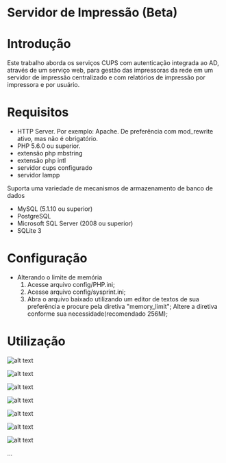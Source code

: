 # Servidor de Impressão (Beta)
# Introdução

Este trabalho aborda os serviços CUPS com autenticação integrada ao AD, através de um serviço web, para gestão das impressoras da rede em um servidor de impressão centralizado e com relatórios de impressão por impressora e por usuário.

# Requisitos

- HTTP Server. Por exemplo: Apache. De preferência com mod_rewrite ativo, mas não é obrigatório.
- PHP 5.6.0 ou superior.
- extensão php mbstring
- extensão php intl
- servidor cups configurado
- servidor lampp

Suporta uma variedade de mecanismos de armazenamento de banco de dados

- MySQL (5.1.10 ou superior)
- PostgreSQL
- Microsoft SQL Server (2008 ou superior)
- SQLite 3

# Configuração

- Alterando o limite de memória 
	1. Acesse arquivo config/PHP.ini;
	2. Acesse arquivo config/sysprint.ini;
	3. Abra o arquivo baixado utilizando um editor de textos de sua preferência e procure pela diretiva "memory_limit";
	Altere a diretiva conforme sua necessidade(recomendado 256M);

# Utilização

![alt text](https://s1.postimg.org/sc7buvhqj/image_6.png)

![alt text](https://s1.postimg.org/5owo2grkb/image_5.png)

![alt text](https://s1.postimg.org/qn2u0jrez/image_4.png)

![alt text](https://s1.postimg.org/647xvhdhn/image_3.png)

![alt text](https://s1.postimg.org/xg36wti8b/image_2.png)

![alt text](https://s1.postimg.org/ec9vgh5e3/image_1.png)

![alt text](https://s1.postimg.org/fftzsfq17/image.png)

...
